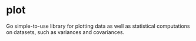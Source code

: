 # plot
Go simple-to-use library for plotting data as well as statistical computations on datasets, such as variances and covariances.

